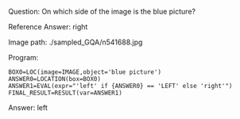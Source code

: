 Question: On which side of the image is the blue picture?

Reference Answer: right

Image path: ./sampled_GQA/n541688.jpg

Program:

```
BOX0=LOC(image=IMAGE,object='blue picture')
ANSWER0=LOCATION(box=BOX0)
ANSWER1=EVAL(expr="'left' if {ANSWER0} == 'LEFT' else 'right'")
FINAL_RESULT=RESULT(var=ANSWER1)
```
Answer: left

